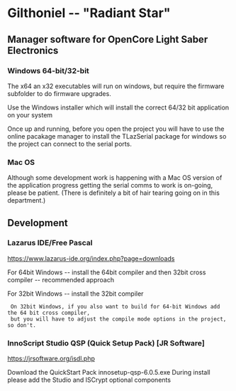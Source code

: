 # Gilthoniel -- "Radiant Star"

## Manager software for OpenCore Light Saber Electronics

### Windows 64-bit/32-bit
The x64 an x32 executables will run on windows, but require the firmware subfolder
to do firmware upgrades.

Use the Windows installer which will install the correct 64/32 bit application on your system

Once up and running, before you open the project you will have to use the online pacakage manager to
install the TLazSerial package for windows so the project can connect to the serial ports.

### Mac OS
Although some development work is happening with a Mac OS version of the application 
progress getting the serial comms to work is on-going, please be patient. (There is definitely 
a bit of hair tearing going on in this department.)

## Development

### Lazarus IDE/Free Pascal
  https://www.lazarus-ide.org/index.php?page=downloads
  
  For 64bit Windows
  -- install the 64bit compiler and then 32bit cross compiler -- recommended approach
  
  For 32bit Windows
  -- install the 32bit compiler
  
     On 32bit Windows, if you also want to build for 64-bit Windows add the 64 bit cross compiler,
     but you will have to adjust the compile mode options in the project, so don't.

### InnoScript Studio QSP (Quick Setup Pack) [JR Software]
  https://jrsoftware.org/isdl.php
  
  Download the QuickStart Pack innosetup-qsp-6.0.5.exe
  During install please add the Studio and ISCrypt optional components
